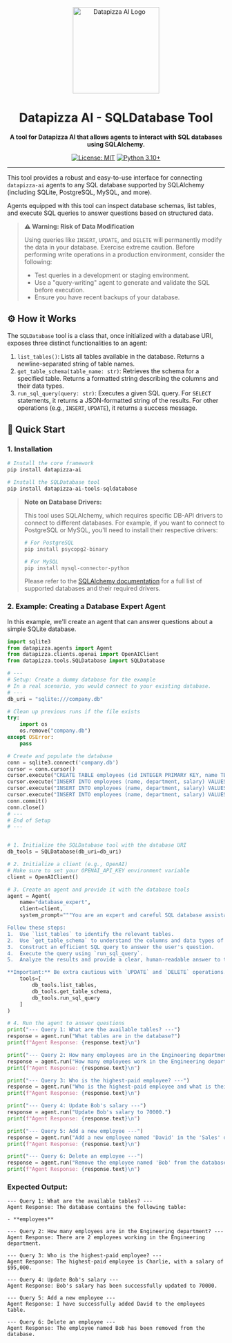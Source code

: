 <div align="center">
<img src="https://github.com/datapizza-labs/datapizza-ai/raw/main/docs/assets/logo_bg_dark.png" alt="Datapizza AI Logo" width="200" height="200">

# Datapizza AI - SQLDatabase Tool

**A tool for Datapizza AI that allows agents to interact with SQL databases using SQLAlchemy.**

[![License: MIT](https://img.shields.io/badge/License-MIT-yellow.svg)](https://opensource.org/licenses/MIT) [![Python 3.10+](https://img.shields.io/badge/python-3.10+-blue.svg)](https://www.python.org/downloads/)

</div>

---

This tool provides a robust and easy-to-use interface for connecting `datapizza-ai` agents to any SQL database supported by SQLAlchemy (including SQLite, PostgreSQL, MySQL, and more).

Agents equipped with this tool can inspect database schemas, list tables, and execute SQL queries to answer questions based on structured data.

> **⚠️ Warning: Risk of Data Modification**
> 
> Using queries like `INSERT`, `UPDATE`, and `DELETE` will permanently modify the data in your database. Exercise extreme caution. Before performing write operations in a production environment, consider the following:
> - Test queries in a development or staging environment.
> - Use a "query-writing" agent to generate and validate the SQL before execution.
> - Ensure you have recent backups of your database.

## ⚙️ How it Works

The `SQLDatabase` tool is a class that, once initialized with a database URI, exposes three distinct functionalities to an agent:

1.  `list_tables()`: Lists all tables available in the database. Returns a newline-separated string of table names.
2.  `get_table_schema(table_name: str)`: Retrieves the schema for a specified table. Returns a formatted string describing the columns and their data types.
3.  `run_sql_query(query: str)`: Executes a given SQL query. For `SELECT` statements, it returns a JSON-formatted string of the results. For other operations (e.g., `INSERT`, `UPDATE`), it returns a success message.

## 🚀 Quick Start

### 1. Installation

```bash
# Install the core framework
pip install datapizza-ai

# Install the SQLDatabase tool
pip install datapizza-ai-tools-sqldatabase
```

> **Note on Database Drivers:**
> 
> This tool uses SQLAlchemy, which requires specific DB-API drivers to connect to different databases. For example, if you want to connect to PostgreSQL or MySQL, you'll need to install their respective drivers:
> 
> ```bash
> # For PostgreSQL
> pip install psycopg2-binary
> 
> # For MySQL
> pip install mysql-connector-python
> ```
> 
> Please refer to the [SQLAlchemy documentation](https://docs.sqlalchemy.org/en/20/dialects/) for a full list of supported databases and their required drivers.

### 2. Example: Creating a Database Expert Agent

In this example, we'll create an agent that can answer questions about a simple SQLite database.

```python
import sqlite3
from datapizza.agents import Agent
from datapizza.clients.openai import OpenAIClient
from datapizza.tools.SQLDatabase import SQLDatabase

# ---
# Setup: Create a dummy database for the example
# In a real scenario, you would connect to your existing database.
# ---
db_uri = "sqlite:///company.db"

# Clean up previous runs if the file exists
try:
    import os
    os.remove("company.db")
except OSError:
    pass

# Create and populate the database
conn = sqlite3.connect('company.db')
cursor = conn.cursor()
cursor.execute("CREATE TABLE employees (id INTEGER PRIMARY KEY, name TEXT, department TEXT, salary INTEGER)")
cursor.execute("INSERT INTO employees (name, department, salary) VALUES ('Alice', 'Engineering', 80000)")
cursor.execute("INSERT INTO employees (name, department, salary) VALUES ('Bob', 'HR', 65000)")
cursor.execute("INSERT INTO employees (name, department, salary) VALUES ('Charlie', 'Engineering', 95000)")
conn.commit()
conn.close()
# ---
# End of Setup
# ---


# 1. Initialize the SQLDatabase tool with the database URI
db_tools = SQLDatabase(db_uri=db_uri)

# 2. Initialize a client (e.g., OpenAI)
# Make sure to set your OPENAI_API_KEY environment variable
client = OpenAIClient()

# 3. Create an agent and provide it with the database tools
agent = Agent(
    name="database_expert",
    client=client,
    system_prompt="""You are an expert and careful SQL database assistant. Your primary goal is to answer questions about the database by executing queries.

Follow these steps:
1.  Use `list_tables` to identify the relevant tables.
2.  Use `get_table_schema` to understand the columns and data types of those tables before writing a query.
3.  Construct an efficient SQL query to answer the user's question.
4.  Execute the query using `run_sql_query`.
5.  Analyze the results and provide a clear, human-readable answer to the user.

**Important:** Be extra cautious with `UPDATE` and `DELETE` operations. Ensure you understand the request correctly before modifying data.""",
    tools=[
        db_tools.list_tables,
        db_tools.get_table_schema,
        db_tools.run_sql_query
    ]
)

# 4. Run the agent to answer questions
print("--- Query 1: What are the available tables? ---")
response = agent.run("What tables are in the database?")
print(f"Agent Response: {response.text}\n")

print("--- Query 2: How many employees are in the Engineering department? ---")
response = agent.run("How many employees work in the Engineering department?")
print(f"Agent Response: {response.text}\n")

print("--- Query 3: Who is the highest-paid employee? ---")
response = agent.run("Who is the highest-paid employee and what is their salary?")
print(f"Agent Response: {response.text}\n")

print("--- Query 4: Update Bob's salary ---")
response = agent.run("Update Bob's salary to 70000.")
print(f"Agent Response: {response.text}\n")

print("--- Query 5: Add a new employee ---")
response = agent.run("Add a new employee named 'David' in the 'Sales' department with a salary of 75000.")
print(f"Agent Response: {response.text}\n")

print("--- Query 6: Delete an employee ---")
response = agent.run("Remove the employee named 'Bob' from the database.")
print(f"Agent Response: {response.text}\n")

```

### Expected Output:

```
--- Query 1: What are the available tables? ---
Agent Response: The database contains the following table:

- **employees**

--- Query 2: How many employees are in the Engineering department? ---
Agent Response: There are 2 employees working in the Engineering department.

--- Query 3: Who is the highest-paid employee? ---
Agent Response: The highest-paid employee is Charlie, with a salary of $95,000.

--- Query 4: Update Bob's salary ---
Agent Response: Bob's salary has been successfully updated to 70000.

--- Query 5: Add a new employee ---
Agent Response: I have successfully added David to the employees table.

--- Query 6: Delete an employee ---
Agent Response: The employee named Bob has been removed from the database.
```
